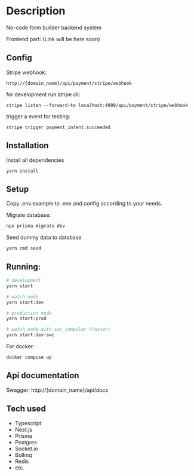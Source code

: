 # Description

No-code form builder backend system

Frontend part: (Link will be here soon)

## Config

Stripe webhook:

```
http://{domain_name}/api/payment/stripe/webhook
```

for development run stripe cli:

```
stripe listen --forward-to localhost:4000/api/payment/stripe/webhook
```

trigger a event for testing:

```
stripe trigger payment_intent.succeeded
```

## Installation

Install all dependencies

```
yarn install
```

## Setup

Copy .env.example to .env and config according to your needs.

Migrate database:

```bash
npx prisma migrate dev
```

Seed dummy data to database

```
yarn cmd seed
```

## Running:

```bash
# development
yarn start

# watch mode
yarn start:dev

# production mode
yarn start:prod

# watch mode with swc compiler (faster)
yarn start:dev-swc
```

For docker:

```
docker compose up
```

## Api documentation

Swagger: http://{domain_name}/api/docs

## Tech used

- Typescript
- Nest.js
- Prisma
- Postgres
- Socket.io
- Bullmq
- Redis
- etc.
